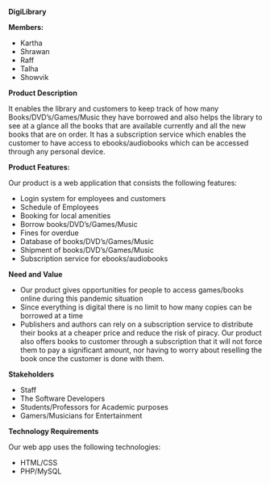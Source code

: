 **DigiLibrary**

**Members:**
- Kartha
- Shrawan
- Raff
- Talha
- Showvik

**Product Description**

It enables the library and customers to keep track of how many Books/DVD’s/Games/Music they have borrowed and also helps the library to see at a glance all the books that are available currently and all the new books that are on order. It has a subscription service which enables the customer to have access to ebooks/audiobooks which can be accessed through any personal device.

**Product Features:**

Our product is a web application that consists the following features:
- Login system for employees and customers
- Schedule of Employees
- Booking for local amenities
- Borrow books/DVD’s/Games/Music
- Fines for overdue
- Database of books/DVD’s/Games/Music
- Shipment of  books/DVD’s/Games/Music
- Subscription service for ebooks/audiobooks

**Need and Value**

- Our product gives opportunities for people to access games/books online during this pandemic situation
- Since everything is digital there is no limit to how many copies can be borrowed at a time
- Publishers and authors can rely on a subscription service to distribute their books at a cheaper price and reduce the risk of piracy. Our product also offers books to customer through a subscription that it will not force them to pay a significant amount, nor having to worry about reselling the book once the customer is done with them.

**Stakeholders**
- Staff
- The Software Developers
- Students/Professors for Academic purposes
- Gamers/Musicians for Entertainment

**Technology Requirements**

Our web app uses the following technologies:

- HTML/CSS
- PHP/MySQL





